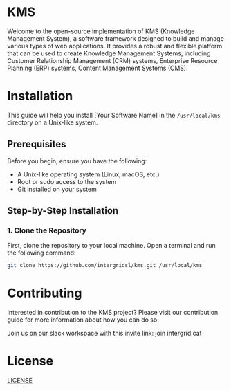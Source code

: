 # KMS

Welcome to the open-source implementation of KMS (Knowledge Management System), a software framework designed to build and manage various types of web applications. It provides a robust and flexible platform that can be used to create Knowledge Management Systems, including Customer Relationship Management (CRM) systems, Enterprise Resource Planning (ERP) systems, Content Management Systems (CMS).

# Installation

This guide will help you install [Your Software Name] in the `/usr/local/kms` directory on a Unix-like system.

## Prerequisites

Before you begin, ensure you have the following:

- A Unix-like operating system (Linux, macOS, etc.)
- Root or sudo access to the system
- Git installed on your system

## Step-by-Step Installation

### 1. Clone the Repository

First, clone the repository to your local machine. Open a terminal and run the following command:

```bash
git clone https://github.com/intergridsl/kms.git /usr/local/kms
```

# Contributing

Interested in contribution to the KMS project? Please visit our contribution guide for more information about how you can do so.

Join us on our slack workspace with this invite link: join intergrid.cat

# License

[LICENSE](LICENSE) 
